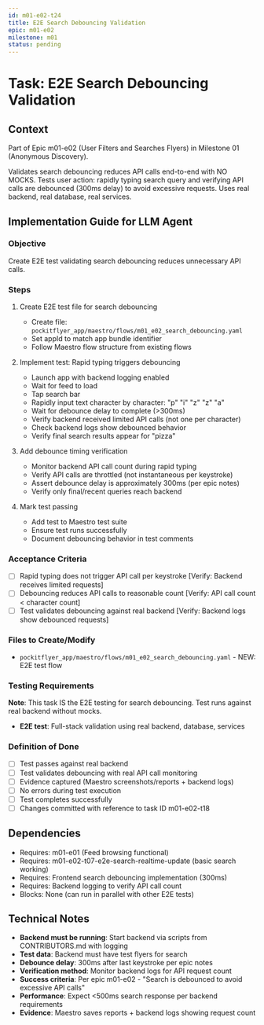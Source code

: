 ```yaml
---
id: m01-e02-t24
title: E2E Search Debouncing Validation
epic: m01-e02
milestone: m01
status: pending
---
```


# Task: E2E Search Debouncing Validation

## Context
Part of Epic m01-e02 (User Filters and Searches Flyers) in Milestone 01 (Anonymous Discovery).

Validates search debouncing reduces API calls end-to-end with NO MOCKS. Tests user action: rapidly typing search query and verifying API calls are debounced (300ms delay) to avoid excessive requests. Uses real backend, real database, real services.

## Implementation Guide for LLM Agent

### Objective
Create E2E test validating search debouncing reduces unnecessary API calls.

### Steps

1. Create E2E test file for search debouncing
   - Create file: `pockitflyer_app/maestro/flows/m01_e02_search_debouncing.yaml`
   - Set appId to match app bundle identifier
   - Follow Maestro flow structure from existing flows

2. Implement test: Rapid typing triggers debouncing
   - Launch app with backend logging enabled
   - Wait for feed to load
   - Tap search bar
   - Rapidly input text character by character: "p" "i" "z" "z" "a"
   - Wait for debounce delay to complete (>300ms)
   - Verify backend received limited API calls (not one per character)
   - Check backend logs show debounced behavior
   - Verify final search results appear for "pizza"

3. Add debounce timing verification
   - Monitor backend API call count during rapid typing
   - Verify API calls are throttled (not instantaneous per keystroke)
   - Assert debounce delay is approximately 300ms (per epic notes)
   - Verify only final/recent queries reach backend

4. Mark test passing
   - Add test to Maestro test suite
   - Ensure test runs successfully
   - Document debouncing behavior in test comments

### Acceptance Criteria
- [ ] Rapid typing does not trigger API call per keystroke [Verify: Backend receives limited requests]
- [ ] Debouncing reduces API calls to reasonable count [Verify: API call count < character count]
- [ ] Test validates debouncing against real backend [Verify: Backend logs show debounced requests]

### Files to Create/Modify
- `pockitflyer_app/maestro/flows/m01_e02_search_debouncing.yaml` - NEW: E2E test flow

### Testing Requirements
**Note**: This task IS the E2E testing for search debouncing. Test runs against real backend without mocks.

- **E2E test**: Full-stack validation using real backend, database, services

### Definition of Done
- [ ] Test passes against real backend
- [ ] Test validates debouncing with real API call monitoring
- [ ] Evidence captured (Maestro screenshots/reports + backend logs)
- [ ] No errors during test execution
- [ ] Test completes successfully
- [ ] Changes committed with reference to task ID m01-e02-t18

## Dependencies
- Requires: m01-e01 (Feed browsing functional)
- Requires: m01-e02-t07-e2e-search-realtime-update (basic search working)
- Requires: Frontend search debouncing implementation (300ms)
- Requires: Backend logging to verify API call count
- Blocks: None (can run in parallel with other E2E tests)

## Technical Notes
- **Backend must be running**: Start backend via scripts from CONTRIBUTORS.md with logging
- **Test data**: Backend must have test flyers for search
- **Debounce delay**: 300ms after last keystroke per epic notes
- **Verification method**: Monitor backend logs for API request count
- **Success criteria**: Per epic m01-e02 - "Search is debounced to avoid excessive API calls"
- **Performance**: Expect <500ms search response per backend requirements
- **Evidence**: Maestro saves reports + backend logs showing request count
